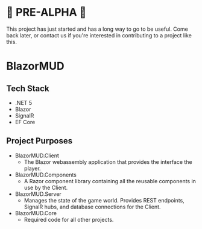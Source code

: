 # :construction: PRE-ALPHA :construction:

This project has just started and has a long way to go to be useful. Come back later, or contact us if you're interested in contributing to a project like this.

# BlazorMUD

## Tech Stack

- .NET 5
- Blazor
- SignalR
- EF Core

## Project Purposes

- BlazorMUD.Client
  - The Blazor webassembly application that provides the interface the player.
- BlazorMUD.Components
  - A Razor component library containing all the reusable components in use by the Client.
- BlazorMUD.Server
  - Manages the state of the game world. Provides REST endpoints, SignalR hubs, and database connections for the Client.
- BlazorMUD.Core
  - Required code for all other projects.
